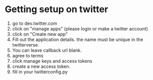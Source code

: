 # Getting setup on twitter

1. go to dev.twitter.com
2. click on "manage apps" (please login or make a twitter account)
3. click on "Create new app"
4. Fill out the application details. the name must be unique in the twitterverse.
5. You can leave callback url blank.
6. agree to terms
7. click manage keys and access tokens
8. create a new access token.
9. fill in your twitterconfig.py
